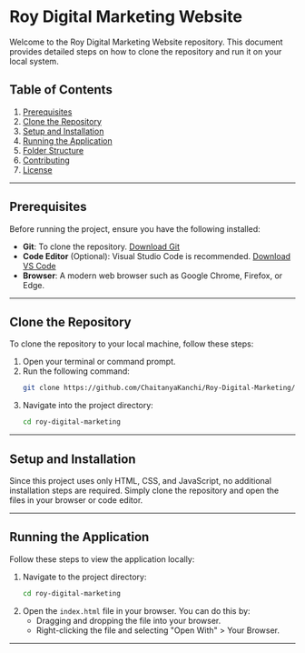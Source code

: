 # Roy Digital Marketing Website

Welcome to the Roy Digital Marketing Website repository. This document provides detailed steps on how to clone the repository and run it on your local system.

## Table of Contents

1. [Prerequisites](#prerequisites)
2. [Clone the Repository](#clone-the-repository)
3. [Setup and Installation](#setup-and-installation)
4. [Running the Application](#running-the-application)
5. [Folder Structure](#folder-structure)
6. [Contributing](#contributing)
7. [License](#license)

---

## Prerequisites

Before running the project, ensure you have the following installed:

- **Git**: To clone the repository. [Download Git](https://git-scm.com/)
- **Code Editor** (Optional): Visual Studio Code is recommended. [Download VS Code](https://code.visualstudio.com/)
- **Browser**: A modern web browser such as Google Chrome, Firefox, or Edge.

---

## Clone the Repository

To clone the repository to your local machine, follow these steps:

1. Open your terminal or command prompt.
2. Run the following command:
   ```bash
   git clone https://github.com/ChaitanyaKanchi/Roy-Digital-Marketing/
   ```
3. Navigate into the project directory:
   ```bash
   cd roy-digital-marketing
   ```

---

## Setup and Installation

Since this project uses only HTML, CSS, and JavaScript, no additional installation steps are required. Simply clone the repository and open the files in your browser or code editor.

---

## Running the Application

Follow these steps to view the application locally:

1. Navigate to the project directory:
   ```bash
   cd roy-digital-marketing
   ```
2. Open the `index.html` file in your browser. You can do this by:
   - Dragging and dropping the file into your browser.
   - Right-clicking the file and selecting "Open With" > Your Browser.

---
